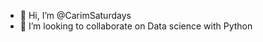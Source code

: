 - 👋 Hi, I’m @CarimSaturdays
- 💞️ I’m looking to collaborate on Data science with Python


<!---
CarimSaturdays/CarimSaturdays is a ✨ special ✨ repository because its `README.md` (this file) appears on your GitHub profile.
You can click the Preview link to take a look at your changes.
--->
